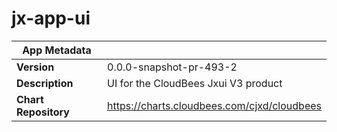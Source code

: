 # jx-app-ui

|App Metadata||
|---|---|
| **Version** | 0.0.0-snapshot-pr-493-2 |
| **Description** | UI for the CloudBees Jxui V3 product |
| **Chart Repository** | https://charts.cloudbees.com/cjxd/cloudbees |
